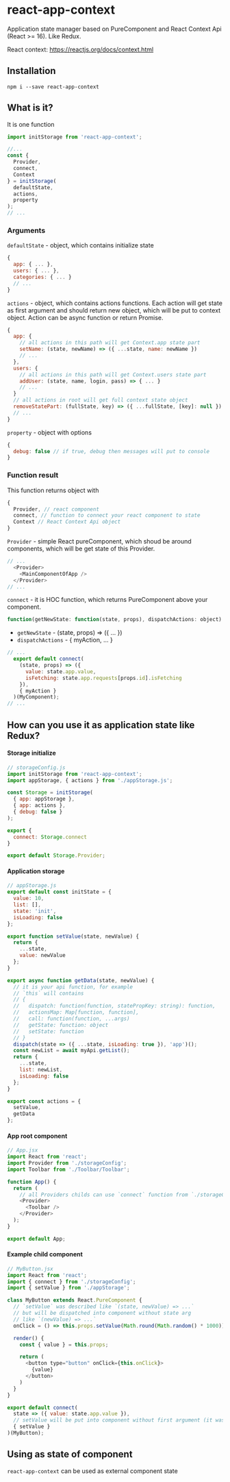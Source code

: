 # react-app-context
Application state manager based on PureComponent and React Context Api (React >= 16). Like Redux.

React context: https://reactjs.org/docs/context.html

## Installation

```
npm i --save react-app-context
```

## What is it?

It is one function 
```javascript
import initStorage from 'react-app-context';

//...
const {
  Provider,
  connect,
  Context
} = initStorage(
  defaultState,
  actions,
  property
);
// ...
```

### Arguments
`defaultState` - object, which contains initialize state
```javascript
{
  app: { ... },
  users: { ... },
  categories: { ... }
  // ...
}
```

`actions` - object, which contains actions functions. Each action will get state as first argument and should return new object, which will be put to context object. Action can be async function or return Promise.
```javascript
{
  app: {
    // all actions in this path will get Context.app state part
    setName: (state, newName) => ({ ...state, name: newName })
    // ...
  },
  users: {
    // all actions in this path will get Context.users state part
    addUser: (state, name, login, pass) => { ... }
    // ...
  }
  // all actions in root will get full context state object
  removeStatePart: (fullState, key) => ({ ...fullState, [key]: null })
  // ...
}
```
`property` - object with options
```javascript
{
  debug: false // if true, debug then messages will put to console
}
```
### Function result
This function returns object with
```javascript
{
  Provider, // react component
  connect, // function to connect your react component to state
  Context // React Context Api object
}
```

`Provider` - simple React pureComponent, which shoud be around components, which will be get state of this Provider.
```javascript
// ...
  <Provider>
    <MainComponentOfApp />
  </Provider>
// ...
```

`connect` - it is HOC function, which returns PureComponent above your component.

```javascript
function(getNewState: function(state, props), dispatchActions: object): function(Component)
```

* `getNewState` - (state, props) => ({ ... })
* `dispatchActions` - { myAction, ... }

```javascript
// ...
  export default connect(
    (state, props) => ({ 
      value: state.app.value, 
      isFetching: state.app.requests[props.id].isFetching
    }),
    { myAction }
  )(MyComponent);
// ...
```

## How can you use it as application state like Redux?
#### Storage initialize
```javascript
// storageConfig.js
import initStorage from 'react-app-context';
import appStorage, { actions } from './appStorage.js';

const Storage = initStorage(
  { app: appStorage }, 
  { app: actions }, 
  { debug: false }
);

export {
  connect: Storage.connect
}

export default Storage.Provider;
```


#### Application storage 
```javascript
// appStorage.js
export default const initState = {
  value: 10,
  list: [],
  state: 'init',
  isLoading: false
};

export function setValue(state, newValue) {
  return {
    ...state,
    value: newValue
  };
}

export async function getData(state, newValue) {
  // it is your api function, for example
  // `this` will contains
  // { 
  //   dispatch: function(function, statePropKey: string): function,
  //   actionsMap: Map[function, function],
  //   call: function(function, ...args)
  //   getState: function: object
  //   setState: function
  // }
  dispatch(state => ({ ...state, isLoading: true }), 'app')();
  const newList = await myApi.getList();
  return {
    ...state,
    list: newList,
    isLoading: false
  };
}

export const actions = {
  setValue,
  getData
};

```

#### App root component
```javascript
// App.jsx
import React from 'react';
import Provider from './storageConfig';
import Toolbar from './Toolbar/Toolbar';

function App() {
  return (
    // all Providers childs can use `connect` function from `./storageConfig`
    <Provider>
      <Toolbar />
    </Provider>
  );
}

export default App;
```

#### Example child component
```javascript
// MyButton.jsx
import React from 'react';
import { connect } from './storageConfig';
import { setValue } from './appStorage';

class MyButton extends React.PureComponent {
  // `setValue` was described like `(state, newValue) => ...`
  // but will be dispatched into component without state arg
  // like `(newValue) => ...`
  onClick = () => this.props.setValue(Math.round(Math.random() * 1000));

  render() {
    const { value } = this.props;

    return (
      <button type="button" onClick={this.onClick}>
        {value}
      </button>
    )
  }
}

export default connect(
  state => ({ value: state.app.value }),
  // setValue will be put into component without first argument (it was `state`)
  { setValue }
)(MyButton);
```

## Using as state of component

`react-app-context` can be used as external component state

